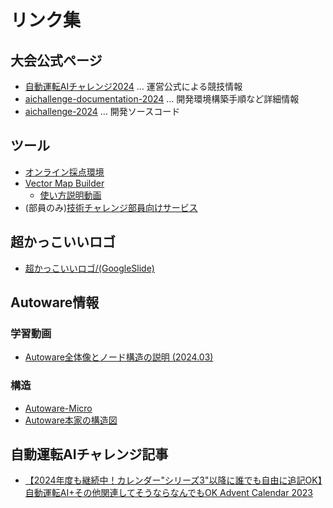 # リンク集

## 大会公式ページ
- [自動運転AIチャレンジ2024](https://www.jsae.or.jp/jaaic/2024ver/summary/) … 運営公式による競技情報
- [aichallenge-documentation-2024](https://automotiveaichallenge.github.io/aichallenge-documentation-2024/index.html) … 開発環境構築手順など詳細情報
- [aichallenge-2024](https://github.com/AutomotiveAIChallenge/aichallenge-2024) … 開発ソースコード

## ツール
- [オンライン採点環境](https://aichallenge-board.jsae.or.jp/)
- [Vector Map Builder](https://tools.tier4.jp/vector_map_builder_ll2/)
  - [使い方説明動画](https://www.youtube.com/watch?v=GvZr707TmuM)
- (部員のみ)[技術チャレンジ部員向けサービス](https://github.com/ChallengeClub/service-manual)

## 超かっこいいロゴ
- [超かっこいいロゴ/(GoogleSlide)](https://docs.google.com/presentation/d/1iBBjG3d3YS0-RWEHZL5rKltAtRFrYH_dcYA3-LaIBPU/edit#slide=id.p)

## Autoware情報
### 学習動画
- [Autoware全体像とノード構造の説明 (2024.03)](https://www.youtube.com/watch?v=aNY8f4LKZZE)
### 構造
- [Autoware-Micro](https://automotiveaichallenge.github.io/aichallenge-documentation-2024/development/main-module.html)
- [Autoware本家の構造図](https://autowarefoundation.github.io/autoware-documentation/main/design/autoware-architecture/node-diagram/)

## 自動運転AIチャレンジ記事
- [【2024年度も継続中！カレンダー"シリーズ3"以降に誰でも自由に追記OK】自動運転AI+その他関連してそうならなんでもOK Advent Calendar 2023](https://qiita.com/advent-calendar/2023/jidounten-ai)
